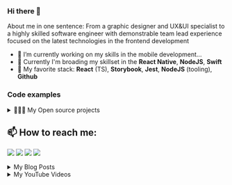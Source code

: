 ### Hi there 👋

About me in one sentence: From a graphic designer and UX&UI specialist to a highly skilled software engineer with demonstrable team lead experience focused on the latest technologies in the frontend development

- 🔭 I’m currently working on my skills in the mobile development... 
- 🌱 Currently I'm broading my skillset in the **React Native**, **NodeJS**, **Swift**
- 🍔 My favorite stack: **React** (TS), **Storybook**, **Jest**, **NodeJS** (tooling), **Github** 

### Code examples
<details>
  <summary>👨🏻‍💻 My Open source projects</summary>

### har-to-mocks

Extract response from .har file and create JSON mocks for mock server.

[![GitHub](https://img.shields.io/badge/github-%23121011.svg?style=flat&logo=github&logoColor=white)](https://github.com/peterknezek/har-to-mocks)
[![Version](https://img.shields.io/npm/v/har-to-mocks.svg)](https://npmjs.org/package/har-to-mocks)
[![Downloads/week](https://img.shields.io/npm/dw/har-to-mocks.svg)](https://npmjs.org/package/har-to-mocks)


### name-day-calendar

Module for providing lists of the official names in a calendar by specific country. Name by day with additional options (e.g.by sex). Contain names database, handlers, and types for TypeScript.

[![GitHub](https://img.shields.io/badge/github-%23121011.svg?style=flat&logo=github&logoColor=white)](https://github.com/peterknezek/name-day-calendar)
[![Version](https://img.shields.io/npm/v/name-day-calendar.svg)](https://npmjs.org/package/name-day-calendar)
[![Downloads/week](https://img.shields.io/npm/dw/name-day-calendar.svg)](https://npmjs.org/package/name-day-calendar)
  
</details>

## 📫 How to reach me:

<p align = "center">

<!-- [<img src ="https://img.shields.io/badge/website-%23.svg?&style=for-the-badge&logo=www&logoColor=white%22&color=black">](https://peterknezek.github.io) -->
[<img src="https://img.shields.io/badge/twitter-%231DA1F2.svg?&style=for-the-badge&logo=twitter&logoColor=white&color=black" />](https://twitter.com/peter_knezek) 
[<img src="https://img.shields.io/badge/linkedin-%2312100E.svg?&style=for-the-badge&logo=linkedin&logoColor=white&color=black" />](https://www.linkedin.com/in/peterknezek)
[<img src="https://img.shields.io/badge/medium-%2312100E.svg?&style=for-the-badge&logo=medium&logoColor=white&color=black" />](https://medium.com/@peterknezek)
[<img src="https://img.shields.io/badge/instagram-%2312100E.svg?&style=for-the-badge&logo=instagram&logoColor=white&color=black" />](https://instagram.com/peterknezek)

</p>


<details>
  <summary>My Blog Posts</summary>

  <!-- BLOG-POST-LIST:START -->
- [Mocking REST responses in create-react-app project](https://medium.com/@peterknezek/mocking-rest-responses-in-create-react-app-project-3c94694193bf?source=rss-211ae587e55d------2)
- [Create a simple mock server based on Node.js with Express and connect-api-mocker](https://medium.com/@peterknezek/create-a-simple-mock-server-based-on-node-js-with-express-and-connect-api-mocker-ee900cec2950?source=rss-211ae587e55d------2)
<!-- BLOG-POST-LIST:END -->
  
</details>

<details>
  <summary>My YouTube Videos</summary>

  <!-- YOUTUBE:START -->
- [Extract mocks from Chrome and create mocks for fake server with har-to-mocks@1.1.1](https://www.youtube.com/watch?v=Pc2J8aHRKNY)
- [How to mocking in the create-react-app &lpar;REST API&rpar;](https://www.youtube.com/watch?v=u-gnCBFHX8g)
- [Create a simple mock server based on Node.js with Express and connect-api-mocker | Docker version](https://www.youtube.com/watch?v=1lc0qUvANrY)
- [Campaign URL Builder for Business Catalyst](https://www.youtube.com/watch?v=kPBrcS5JqpY)
- [Snow effect APP for Business Catalyst](https://www.youtube.com/watch?v=kCYUflE6PLA)
<!-- YOUTUBE:END -->

</details>


<!--
**peterknezek/peterknezek** is a ✨ _special_ ✨ repository because its `README.md` (this file) appears on your GitHub profile.

Here are some ideas to get you started:

- 🔭 I’m currently working on ...
- 🌱 I’m currently learning ...
- 👯 I’m looking to collaborate on ...
- 🤔 I’m looking for help with ...
- 💬 Ask me about ...
- 📫 How to reach me: ...
- 😄 Pronouns: ...
- ⚡ Fun fact: ...
-->

<!-- ### Tech stack:
<img align="left" alt="Visual Studio Code" width="26px" src="https://cdn.jsdelivr.net/gh/devicons/devicon/icons/vscode/vscode-original.svg" style="padding-right:10px;" />
<img align="left" alt="HTML5" width="26px" src="https://cdn.jsdelivr.net/gh/devicons/devicon/icons/html5/html5-original.svg" style="padding-right:10px;" />
<img align="left" alt="CSS3" width="26px" src="https://cdn.jsdelivr.net/gh/devicons/devicon/icons/css3/css3-original.svg" style="padding-right:10px;" />
<img align="left" alt="Sass" width="26px" src="https://cdn.jsdelivr.net/gh/devicons/devicon/icons/sass/sass-original.svg" style="padding-right:10px;" />
<img align="left" alt="JavaScript" width="26px" src="https://cdn.jsdelivr.net/gh/devicons/devicon/icons/javascript/javascript-original.svg" style="padding-right:10px;" />
<img align="left" alt="React" width="26px" src="https://cdn.jsdelivr.net/gh/devicons/devicon/icons/react/react-original.svg" style="padding-right:10px;" />
<img align="left" alt="Node.js" width="26px" src="https://cdn.jsdelivr.net/gh/devicons/devicon/icons/nodejs/nodejs-original.svg" style="padding-right:10px;" />
<img align="left" alt="GitHub" width="26px" src="https://user-images.githubusercontent.com/3369400/139447912-e0f43f33-6d9f-45f8-be46-2df5bbc91289.png" style="padding-right:10px;" /> -->
<!--
<img align="left" alt="GitHub" width="26px" src="https://user-images.githubusercontent.com/3369400/139448065-39a229ba-4b06-434b-bc67-616e2ed80c8f.png" style="padding-right:10px;" />

[<img align="left" alt="GitHub" width="26px" src="https://user-images.githubusercontent.com/3369400/139447912-e0f43f33-6d9f-45f8-be46-2df5bbc91289.png" style="padding-right:10px;" />](https://www.youtube.com/playlist?list=PLkwxH9e_vrAJ0WbEsFA9W3I1W-g_BTsbt#gh-dark-mode-only)
[<img align="left" alt="GitHub" width="26px" src="https://user-images.githubusercontent.com/3369400/139448065-39a229ba-4b06-434b-bc67-616e2ed80c8f.png" style="padding-right:10px;" />](https://www.youtube.com/playlist?list=PLkwxH9e_vrAJ0WbEsFA9W3I1W-g_BTsbt#gh-light-mode-only)

<img align="left" alt="Terminal" width="26px" src="./img/terminal-dark.svg" />
<br/>
-->


